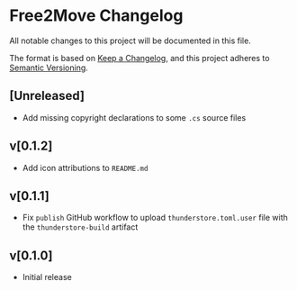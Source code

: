 # Free2Move Changelog

All notable changes to this project will be documented in this file.

The format is based on [Keep a Changelog](https://keepachangelog.com/en/1.0.0/),
and this project adheres to [Semantic Versioning](https://semver.org/spec/v2.0.0.html).

## [Unreleased]
- Add missing copyright declarations to some `.cs` source files

## v[0.1.2]
- Add icon attributions to `README.md`

## v[0.1.1]
- Fix `publish` GitHub workflow to upload `thunderstore.toml.user` file with the `thunderstore-build` artifact

## v[0.1.0]
- Initial release
